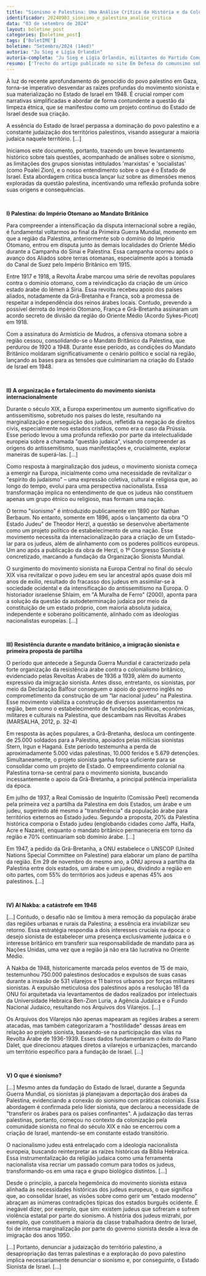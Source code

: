 ```yaml
---
title: "Sionismo e Palestina: Uma Análise Crítica da História e da Colonização"
identificador: 20240903_sionismo_e_palestina_analise_critica
data: "03 de setembro de 2024"
layout: boletime_post
categories: [boletime_post]
tags: ['BoletIME']
boletime: "Setembro/2024 (14ed)"
autoria: "Ju Sieg e Lígia Orlandin"
autoria-completa: "Ju Sieg e Lígia Orlandin, militantes do Partido Comunista Brasileiro Revolucionário (PCBR)"
resumo: ['Trecho do artigo publicado no site Em Defesa do comunsimo sobre as origens do sionismo.']
---
```


À luz do recente aprofundamento do genocídio do povo palestino em Gaza, torna-se imperativo desvendar as raízes profundas do movimento sionista e sua materialização no Estado de Israel em 1948. É crucial romper com narrativas simplificadas e abordar de forma contundente a questão da limpeza étnica, que se manifestou como um projeto contínuo do Estado de Israel desde sua criação.

A essência do Estado de Israel perpassa a dominação do povo palestino e a constante judaização dos territórios palestinos, visando assegurar a maioria judaica naquele território. [...]

Iniciamos este documento, portanto, trazendo um breve levantamento histórico sobre tais questões, acompanhado de análises sobre o sionismo, as limitações dos grupos sionistas intitulados 'marxistas' e 'socialistas' (como Poalei Zion), e o nosso entendimento sobre o que é o Estado de Israel. Esta abordagem crítica busca lançar luz sobre as dimensões menos exploradas da questão palestina, incentivando uma reflexão profunda sobre suas origens e consequências.

<br>

**I) Palestina: do Império Otomano ao Mandato Britânico**

Para compreender a intensificação da disputa internacional sobre a região, é fundamental voltarmos ao final da Primeira Guerra Mundial, momento em que a região da Palestina, anteriormente sob o domínio do Império Otomano, entrou em disputa junto às demais localidades do Oriente Médio durante a Campanha do Sinai e Palestina. Essa campanha ocorreu após o avanço dos Aliados sobre terras otomanas, especialmente após a tomada do Canal de Suez pelo Império Britânico em 1915.

Entre 1917 e 1918, a Revolta Árabe marcou uma série de revoltas populares contra o domínio otomano, com a reivindicação da criação de um único estado árabe do Iêmen à Síria. Essa revolta recebeu apoio dos países aliados, notadamente da Grã-Bretanha e França, sob a promessa de respeitar a independência dos reinos árabes locais. Contudo, prevendo a possível derrota do Império Otomano, França e Grã-Bretanha assinaram um acordo secreto de divisão da região do Oriente Médio (Acordo Sykes-Picot) em 1918.

Com a assinatura do Armistício de Mudros, a ofensiva otomana sobre a região cessou, consolidando-se o Mandato Britânico da Palestina, que perdurou de 1920 a 1948. Durante esse período, as condições do Mandato Britânico moldaram significativamente o cenário político e social na região, lançando as bases para as tensões que culminariam na criação do Estado de Israel em 1948.

<br>

**II) A organização e fortalecimento do movimento sionista internacionalmente**

Durante o século XIX, a Europa experimentou um aumento significativo do antissemitismo, sobretudo nos países do leste, resultando na marginalização e perseguição dos judeus, refletida na negação de direitos civis, especialmente nos estados cristãos, como era o caso da Prússia. Esse período levou a uma profunda reflexão por parte da intelectualidade europeia sobre a chamada "questão judaica", visando compreender as origens do antissemitismo, suas manifestações e, crucialmente, explorar maneiras de superá-las. [...]

Como resposta à marginalização dos judeus, o movimento sionista começa a emergir na Europa, inicialmente como uma necessidade de revitalizar o "espírito do judaísmo" – uma expressão coletiva, cultural e religiosa que, ao longo do tempo, evolui para uma perspectiva nacionalista. Essa transformação implica no entendimento de que os judeus não constituem apenas um grupo étnico ou religioso, mas formam uma nação.

O termo "sionismo" é introduzido publicamente em 1890 por Nathan Berbaum. No entanto, somente em 1896, após o lançamento da obra "O Estado Judeu" de Theodor Herzl, a questão se desenvolve abertamente como um projeto político de estabelecimento de uma nação. Esse movimento necessita da internacionalização para a criação de um Estado-lar para os judeus, além de alinhamento com os poderes políticos europeus. Um ano após a publicação da obra de Herzl, o 1º Congresso Sionista é concretizado, marcando a fundação da Organização Sionista Mundial.

O surgimento do movimento sionista na Europa Central no final do século XIX visa revitalizar o povo judeu em seu lar ancestral após quase dois mil anos de exílio, resultado do fracasso dos judeus em assimilar-se à sociedade ocidental e da intensificação do antissemitismo na Europa. O historiador israelense Shlaim, em "A Muralha de Ferro" (2000), aponta para a solução da questão da autodeterminação judaica por meio da constituição de um estado próprio, com maioria absoluta judaica, independente e soberano politicamente, alinhado com as ideologias nacionalistas europeias. [...]

<br>

**III) Resistência durante o mandato britânico, a imigração sionista e primeira proposta de partilha**

O período que antecede a Segunda Guerra Mundial é caracterizado pela forte organização da resistência árabe contra o colonialismo britânico, evidenciado pelas Revoltas Árabes de 1936 a 1939, além do aumento expressivo da imigração sionista. Antes disso, entretanto, os sionistas, por meio da Declaração Balfour conseguem o apoio do governo inglês no comprometimento da construção de um “lar nacional judeu” na Palestina. Esse movimento viabiliza a construção de diversos assentamentos na região, bem como o estabelecimento de fundações políticas, econômicas, militares e culturais na Palestina, que descambam nas Revoltas Árabes (MARSALHA, 2012, p. 32-4)

Em resposta às ações populares, a Grã-Bretanha, desloca um contingente de 25.000 soldados para a Palestina, apoiados pelas milícias sionistas Stern, Irgun e Haganá. Este período testemunha a perda de aproximadamente 5.000 vidas palestinas, 10.000 feridos e 5.679 detenções. Simultaneamente, o projeto sionista ganha força suficiente para se consolidar como um projeto de Estado. O empreendimento colonial na Palestina torna-se central para o movimento sionista, buscando incessantemente o apoio da Grã-Bretanha, a principal potência imperialista da época.

Em julho de 1937, a Real Comissão de Inquérito (Comissão Peel) recomenda pela primeira vez a partilha da Palestina em dois Estados, um árabe e um judeu, sugerindo até mesmo a "transferência" da população árabe para territórios externos ao Estado judeu. Segundo a proposta, 20% da Palestina histórica comporia o Estado judeu (englobando cidades como Jaffa, Haifa, Acre e Nazaré), enquanto o mandato britânico permaneceria em torno da região e 70% continuariam sob domínio árabe. [...]

Em 1947, a pedido da Grã-Bretanha, a ONU estabelece o UNSCOP (United Nations Special Committee on Palestine) para elaborar um plano de partilha da região. Em 29 de novembro do mesmo ano, a ONU aprova a partilha da Palestina entre dois estados, um árabe e um judeu, dividindo a região em oito partes, com 55% do territórios aos judeus e apenas 45% aos palestinos. [...]

<br>

**IV) Al Nakba: a catástrofe em 1948**

[...] Contudo, o desafio não se limitou à mera remoção da população árabe das regiões urbanas e rurais da Palestina; a essência era inviabilizar seu retorno. Essa estratégia respondia a dois interesses cruciais na época: o desejo sionista de estabelecer uma presença exclusivamente judaica e o interesse britânico em transferir sua responsabilidade de mandato para as Nações Unidas, uma vez que a região já não era tão lucrativa no Oriente Médio.

A Nakba de 1948, historicamente marcada pelos eventos de 15 de maio, testemunhou 750.000 palestinos deslocados e expulsos de suas casas durante a invasão de 531 vilarejos e 11 bairros urbanos por forças militares sionistas. A expulsão meticulosa dos palestinos após a resolução 181 da ONU foi arquitetada via levantamentos de dados realizados por intelectuais da Universidade Hebraica Ben-Zion Luria, a Agência Judaica e o Fundo Nacional Judaico, resultando nos Arquivos dos Vilarejos. [...]

Os Arquivos dos Vilarejos não apenas mapearam as regiões árabes a serem atacadas, mas também categorizaram a "hostilidade" dessas áreas em relação ao projeto sionista, baseando-se na participação das vilas na Revolta Árabe de 1936-1939. Esses dados fundamentaram o êxito do Plano Dalet, que direcionou ataques diretos a vilarejos e urbanizações, marcando um território específico para a fundação de Israel. [...]

<br>

**V) O que é sionismo?**

[...] Mesmo antes da fundação do Estado de Israel, durante a Segunda Guerra Mundial, os sionistas já planejavam a deportação dos árabes da Palestina, evidenciando a conexão do sionismo com práticas coloniais. Essa abordagem é confirmada pelo líder sionista, que declarou a necessidade de "transferir os árabes para os países confinantes". A judaização das terras palestinas, portanto, começou no contexto da colonização pela comunidade sionista no final do século XIX e não se encerrou com a criação de Israel, mantendo-se em constante estado transitório.

O nacionalismo judeu está entrelaçado com a ideologia nacionalista europeia, buscando reinterpretar as raízes históricas da Bíblia Hebraica. Essa instrumentalização da religião judaica como uma ferramenta nacionalista visa recriar um passado comum para todos os judeus,
transformando-os em uma raça e grupo biológico distintos. [...]

Desde o princípio, a parcela hegemônica do movimento sionista estava alinhada às necessidades históricas dos judeus europeus, o que significa que, ao consolidar Israel, as visões sobre como gerir um “estado moderno” abraçam as inúmeras contradições típicas dos estados burguês ocidente. É inegável dizer, por exemplo, que sim: existem judeus que sofreram e sofrem violência estatal por parte do sionismo. A história dos judeus mizrahi, por exemplo, que constituem a maioria da classe trabalhadora dentro de Israel, foi de intensa marginalização por parte do governo sionista desde a leva de imigração dos anos 1950.

[...] Portanto, denunciar a judaização do território palestino, a desapropriação das terras palestinas e a exploração do povo palestino implica necessariamente denunciar o sionismo e, por conseguinte, o Estado Sionista de Israel. [...]
